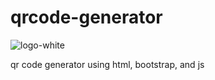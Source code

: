 # qrcode-generator
![logo-white](https://user-images.githubusercontent.com/64658351/202859510-0d6e1f93-5cbc-4e94-b4b7-1bb92518c8b1.png)

qr code generator using html, bootstrap, and js
